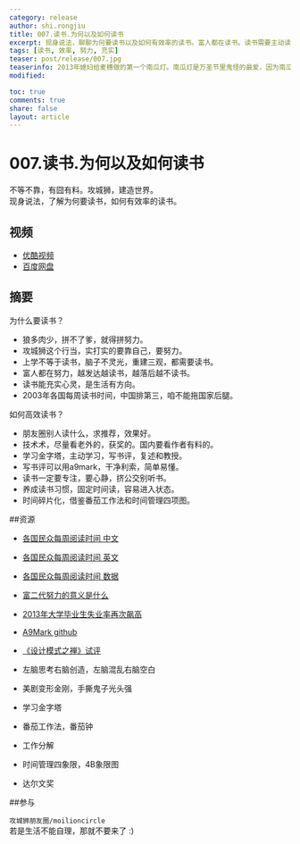 ```yaml
---
category: release
author: shi.rongjiu
title: 007.读书.为何以及如何读书
excerpt: 现身说法，聊聊为何要读书以及如何有效率的读书。富人都在读书。读书需要主动读，主动思考，养成读书习惯。
tags: [读书, 效率, 努力, 充实]
teaser: post/release/007.jpg
teaserinfo: 2013年媳妇给麦穗做的第一个南瓜灯。南瓜灯是万圣节里鬼怪的最爱，因为南瓜非常有营养，南瓜粥，南瓜派和南瓜炖土豆都非常好吃O(∩_∩)O
modified: 

toc: true
comments: true
share: false
layout: article
---
```


# 007.读书.为何以及如何读书

不等不靠，有囧有料。攻城狮，建造世界。  
现身说法，了解为何要读书，如何有效率的读书。  

## 视频

  * [优酷视频](http://v.youku.com/v_show/id_XODE1OTk3NjA4.html)
  * [百度网盘](http://pan.baidu.com/share/link?shareid=3935315343&uk=1380913564&fid=563595113961849)


## 摘要

为什么要读书？

  * 狼多肉少，拼不了爹，就得拼努力。
  * 攻城狮这个行当，实打实的要靠自己，要努力。
  * 上学不等于读书，脑子不灵光，重建三观，都需要读书。
  * 富人都在努力，越发达越读书，越落后越不读书。
  * 读书能充实心灵，是生活有方向。
  * 2003年各国每周读书时间，中国排第三，咱不能拖国家后腿。

如何高效读书？

  * 朋友圈别人读什么，求推荐，效果好。
  * 技术术，尽量看老外的，获奖的。国内要看作者有料的。
  * 学习金字塔，主动学习，写书评，复述和教授。
  * 写书评可以用a9mark，干净利索，简单易懂。
  * 读书一定要专注，要心静，挤公交别听书。
  * 养成读书习惯，固定时间读，容易进入状态。
  * 时间碎片化，借鉴番茄工作法和时间管理四项图。

##资源

  * [各国民众每周阅读时间 中文](http://world.163.com/14/0303/09/9MDCLDG000014JB5.html)
  * [各国民众每周阅读时间 英文](http://gizmodo.com/america-doesnt-read-much-says-map-1534623889)
  * [各国民众每周阅读时间 数据](http://www.prnewswire.com/news-releases/nop-world-culture-scoretm-index-examines-global-media-habits-uncovers-whos-tuning-in-logging-on-and-hitting-the-books-54693752.html)  
  * [富二代努力的意义是什么](http://mp.weixin.qq.com/s?__biz=MjM5NjAxOTU4MA==&mid=355488189&idx=1&sn=e92dbb0f9668f56112ebab5983caa43e&scene=1&key=d18c14eec7bd86678c016436dbe81bfa97c67b474caee803949faa3af11a7cffbf6662aaddcd657c3b5f8079649b5de1&ascene=1&uin=MTUwNzIwMDA0MA%3D%3D&devicetype=webwx&version=70000001&pass_ticket=NA1xmuHm3JNADUFApSpSqiIrbPxLHXl515T6Vu%2BOUJf%2FJZH2ACCwvRm4GJeDKxDi)  
  * [2013年大学毕业生失业率再次飙高](http://info.0577job.com/news_24828)  
  * [A9Mark github](http://github.com/moilioncircle/circle.publish/blob/master/rule/004.reading-a9mark.md)  
  * [《设计模式之禅》试评](http://book.douban.com/review/3183415/) 

  * 左脑思考右脑创造，左脑混乱右脑空白  
  * 美剧变形金刚，手撕鬼子光头强  
  * 学习金字塔  
  * 番茄工作法，番茄钟  
  * 工作分解  
  * 时间管理四象限，4B象限图  
  * 达尔文奖

##参与

`攻城狮朋友圈/moilioncircle`  
若是生活不能自理，那就不要来了 :)  
